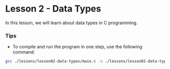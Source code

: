 # Lesson 2 - Data Types
In this lesson, we will learn about data types in C programming.

### Tips

- To compile and run the program in one step, use the following command:
```bash
gcc ./lessons/lesson02-data-types/main.c -o ./lessons/lesson02-data-types/exe-lesson02; ./lessons/lesson02-data-types/exe-lesson02
```

